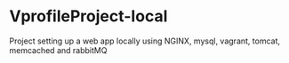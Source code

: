 # VprofileProject-local
Project setting up a web app locally using NGINX, mysql, vagrant, tomcat, memcached and rabbitMQ
